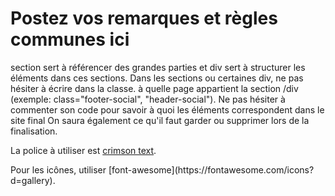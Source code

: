 # Postez vos remarques et règles communes ici

section sert à référencer des grandes parties et div  sert à structurer les éléments dans ces sections. Dans les sections ou certaines div, ne pas hésiter à écrire dans la classe. à quelle page appartient la section /div (exemple: class="footer-social", "header-social"). Ne pas hésiter à commenter son code pour savoir à quoi les éléments correspondent dans le site final On  saura également ce qu'il faut garder ou supprimer lors de la finalisation.

La police à utiliser est [crimson text](https://fonts.google.com/specimen/Crimson+Text?selection.family=Crimson+Text).
<link href="https://fonts.googleapis.com/css?family=Crimson+Text" rel="stylesheet"> 
Pour les icônes, utiliser [font-awesome](https://fontawesome.com/icons?d=gallery).
<link rel="stylesheet" href="https://use.fontawesome.com/releases/v5.0.8/css/all.css" integrity="sha384-3AB7yXWz4OeoZcPbieVW64vVXEwADiYyAEhwilzWsLw+9FgqpyjjStpPnpBO8o8S" crossorigin="anonymous">
